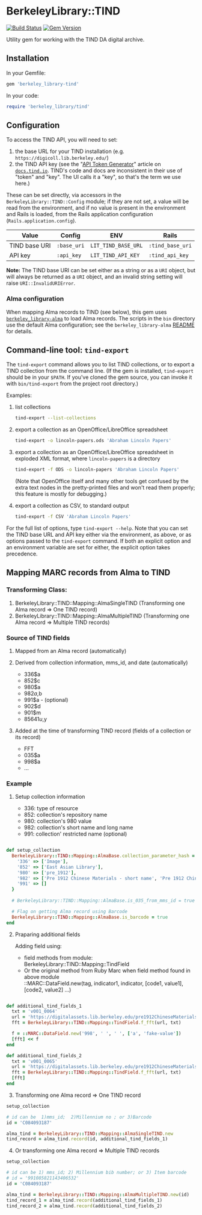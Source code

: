 # BerkeleyLibrary::TIND

[![Build Status](https://github.com/BerkeleyLibrary/tind/actions/workflows/build.yml/badge.svg?branch=main)](https://github.com/BerkeleyLibrary/tind/actions/workflows/build.yml)
[![Gem Version](https://img.shields.io/gem/v/berkeley_library-tind.svg)](https://rubygems.org/gems/berkeley_library-tind)

Utility gem for working with the TIND DA digital archive.

## Installation

In your Gemfile:

```ruby
gem 'berkeley_library-tind'
```

In your code:

```ruby
require 'berkeley_library/tind'
```

## Configuration

To access the TIND API, you will need to set:

1. the base URL for your TIND installation (e.g. `https://digicoll.lib.berkeley.edu/`)
2. the TIND API key (see the "[API Token Generator](https://docs.tind.io/article/2xaplzx9cn-api-token-generator)"
   article on [`docs.tind.io`](https://docs.tind.io). TIND's code and
   docs are inconsistent in their use of "token" and "key". The UI calls
   it a "key", so that's the term we use here.)

These can be set directly, via accessors in the `BerkeleyLibrary::TIND::Config` module;
if they are not set, a value will be read from the environment, and if no
value is present in the environment and Rails is loaded, from the Rails
application configuration (`Rails.application.config`).

| Value         | Config    | ENV                 | Rails            |
| ---           | ---         | ---                 | ---              |
| TIND base URI | `:base_uri` | `LIT_TIND_BASE_URL` | `:tind_base_uri` |
| API key       | `:api_key`  | `LIT_TIND_API_KEY`  | `:tind_api_key`  |

**Note:** The TIND base URI can be set either as a string or as a `URI`
object, but will always be returned as a `URI` object, and an invalid
string setting will raise `URI::InvalidURIError`.

### Alma configuration

When mapping Alma records to TIND (see below), this gem uses 
[`berkeley_library-alma`](https://github.com/BerkeleyLibrary/alma) to load
Alma records. The scripts in the `bin` directory use the default Alma
configuration; see the `berkeley_library-alma` 
[README](https://github.com/BerkeleyLibrary/alma#configuration) for
details.

## Command-line tool: `tind-export`

The `tind-export` command allows you to list TIND collections, or to
export a TIND collection from the command line. (If the gem is installed,
`tind-export` should be in your `$PATH`. If you've cloned the gem source,
you can invoke it with `bin/tind-export` from the project root directory.)

Examples:

1. list collections

   ```sh
   tind-export --list-collections
   ```

2. export a collection as an OpenOffice/LibreOffice spreadsheet

   ```sh
   tind-export -o lincoln-papers.ods 'Abraham Lincoln Papers'
   ```

3. export a collection as an OpenOffice/LibreOffice spreadsheet in exploded XML format,
   where `lincoln-papers` is a directory

   ```sh
   tind-export -f ODS -o lincoln-papers 'Abraham Lincoln Papers'
   ```

   (Note that OpenOffice itself and many other tools get confused by the extra text
   nodes in the pretty-printed files and won't read them properly; this feature
   is mostly for debugging.)

4. export a collection as CSV, to standard output

   ```sh
   tind-export -f CSV 'Abraham Lincoln Papers'
   ```

For the full list of options, type `tind-export --help`. Note that you can set
the TIND base URL and API key either via the environment, as above, or as options
passed to the `tind-export` command. If both an explicit option and an environment
variable are set for either, the explicit option takes precedence.

## Mapping MARC records from Alma to TIND

### Transforming Class:

1. BerkeleyLibrary::TIND::Mapping::AlmaSingleTIND    (Transforming one Alma record => One TIND record)
2. BerkeleyLibrary::TIND::Mapping::AlmaMultipleTIND  (Transforming one Alma record => Multiple TIND records)

### Source of TIND fields

1. Mapped from an Alma record (automatically)

2. Derived from collection information, mms_id, and date (automatically)

    - 336$a
    - 852$c
    - 980$a
    - 982$a,$b
    - 991$a - (optional)
    - 902$d
    - 901$m
    - 85641$u,$y

3. Added at the time of transforming TIND record (fields of a collection or its record)

    - FFT
    - 035$a
    - 998$a
    - ...

### Example

1. Setup collection information
   
   - 336:  type of resource
   - 852:  collection's repository name
   - 980:  collection's 980 value
   - 982:  collection's short name and long name
   - 991:  collection' restricted name (optional)

``` ruby

def setup_collection
  BerkeleyLibrary::TIND::Mapping::AlmaBase.collection_parameter_hash = {
    '336' => ['Image'],
    '852' => ['East Asian Library'],
    '980' => ['pre_1912'],
    '982' => ['Pre 1912 Chinese Materials - short name', 'Pre 1912 Chinese Materials - long name'],
    '991' => []
  }
  
  # BerkeleyLibrary::TIND::Mapping::AlmaBase.is_035_from_mms_id = true  

  # Flag on getting Alma record using Barcode
  BerkeleyLibrary::TIND::Mapping::AlmaBase.is_barcode = true           
end
```

2. Praparing additional fields

    Adding field using:
    -  field methods from module:  BerkeleyLibrary::TIND::Mapping::TindField
    -  Or the original method from Ruby Marc when field method found in above module  
        ::MARC::DataField.new(tag, indicator1, indicator, [code1, value1], [code2, value2] ...)

```ruby

def additional_tind_fields_1
  txt = 'v001_0064'
  url = 'https://digitalassets.lib.berkeley.edu/pre1912ChineseMaterials/ucb/ready/991032333019706532/991032333019706532_v001_0064.jpg'
  fft = BerkeleyLibrary::TIND::Mapping::TindField.f_fft(url, txt)

  f = ::MARC::DataField.new('998', ' ', ' ', ['a', 'fake-value'])
  [fft] << f
end

def additional_tind_fields_2
  txt = 'v001_0065'
  url = 'https://digitalassets.lib.berkeley.edu/pre1912ChineseMaterials/ucb/ready/991032333019706532/991032333019706532_v001_0065.jpg'
  fft = BerkeleyLibrary::TIND::Mapping::TindField.f_fft(url, txt)
  [fft]
end
```

3. Transforming one Alma record => One TIND record

```ruby
setup_collection

# id can be  1)mms_id;  2)Millennium no ; or 3)Barcode
id = 'C084093187'

alma_tind = BerkeleyLibrary::TIND::Mapping::AlmaSingleTIND.new
tind_record = alma_tind.record(id, additional_tind_fields_1)
```


4. Or transforming one Alma record => Multiple TIND records

``` ruby
setup_collection

# id can be 1) mms_id; 2) Millennium bib number; or 3) Item barcode
# id = '991085821143406532'
id = 'C084093187'

alma_tind = BerkeleyLibrary::TIND::Mapping::AlmaMultipleTIND.new(id)
tind_record_1 = alma_tind.record(additional_tind_fields_1)
tind_record_2 = alma_tind.record(additional_tind_fields_2)
```
